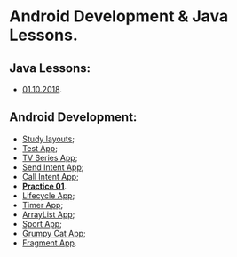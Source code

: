 # Android Development & Java Lessons.

## Java Lessons:
* [01.10.2018](Java_Lessons/2018_10_01/src).

## Android Development:
* [Study layouts](Android_Development/Project_01/app/src/main);
* [Test App](Android_Development/Project_02/app/src/main);
* [TV Series App](Android_Development/Project_03/app/src/main);
* [Send Intent App](Android_Development/Project_04/app/src/main);
* [Call Intent App](Android_Development/Project_05/app/src/main);
* [__Practice 01__](Android_Development/Project_06_Practice/app/src/main).
* [Lifecycle App](Android_Development/Project_07_LifecycleApp/app/src/main);
* [Timer App](Android_Development/Project_08_TimerApp/app/src/main);
* [ArrayList App](Android_Development/Project_09_ArrayListApp/app/src/main);
* [Sport App](Android_Development/Project_10_SportApp/app/src/main);
* [Grumpy Cat App](Android_Development/Project_11_GrumpyCat/app/src/main);
* [Fragment App](Android_Development/Project_12_FragmentApp/app/src/main).
